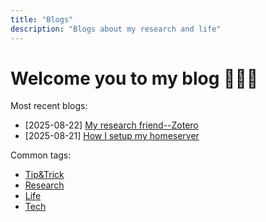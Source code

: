 ```yaml
---
title: "Blogs"
description: "Blogs about my research and life"
---
```


# Welcome you to my blog 🙌🙌🙌

Most recent blogs:
- [2025-08-22] [My research friend--Zotero](/blog/2025-08-22_zoe)
- [2025-08-21] [How I setup my homeserver](/blog/2025-08-21_homeserver/)

Common tags:
- [Tip&Trick](/tags/tiptrick/)
- [Research](/tags/research)
- [Life](/tags/life)
- [Tech](/tags/tech)